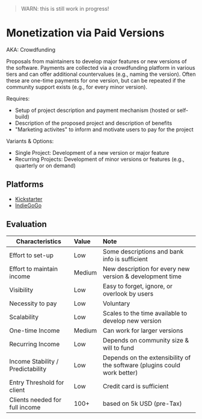 > WARN: this is still work in progress!

# Monetization via Paid Versions
AKA: Crowdfunding

Proposals from maintainers to develop major features or new versions of the software. Payments are collected via a crowdfunding platform in various tiers and can offer additional countervalues (e.g., naming the version).
Often these are one-time payments for one version, but can be repeated if the community support exists (e.g., for every minor version).

Requires:
* Setup of project description and payment mechanism (hosted or self-build)
* Description of the proposed project and description of benefits
* "Marketing activites" to inform and motivate users to pay for the project

Variants & Options:
* Single Project: Development of a new version or major feature
* Recurring Projects: Development of minor versions or features (e.g., quarterly or on demand)

## Platforms
* [Kickstarter](https://issuehunt.io/)
* [IndieGoGo](https://www.indiegogo.com/)

## Evaluation

| Characteristics                   | Value  | Note |
| --------------------------------- |:------ |:---- |
| Effort to set-up                  | Low    | Some descriptions and bank info is sufficient
| Effort to maintain income         | Medium | New description for every new version & development time
| Visibility                        | Low    | Easy to forget, ignore, or overlook by users
| Necessity to pay                  | Low    | Voluntary
| Scalability                       | Low    | Scales to the time available to develop new version
| One-time Income                   | Medium | Can work for larger versions
| Recurring Income                  | Low    | Depends on community size & will to fund
| Income Stability / Predictability | Low    | Depends on the extensibility of the software (plugins could work better)
| Entry Threshold for client        | Low    | Credit card is sufficient
| Clients needed for full income    | 100+   | based on 5k USD (pre-Tax)

